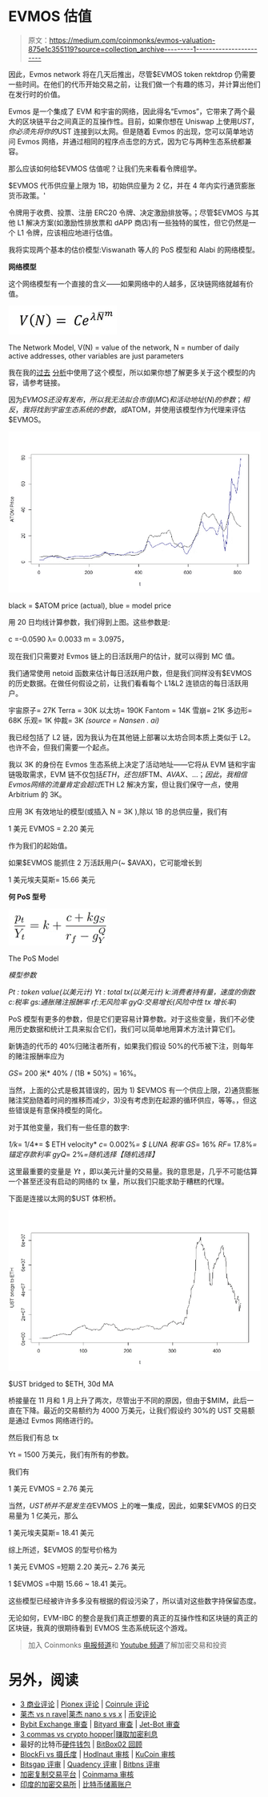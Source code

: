 # EVMOS 估值

> 原文：<https://medium.com/coinmonks/evmos-valuation-875e1c355119?source=collection_archive---------1----------------------->

因此，Evmos network 将在几天后推出，尽管$EVMOS token rektdrop 仍需要一些时间。在他们的代币开始交易之前，让我们做一个有趣的练习，并计算出他们在发行时的价值。

Evmos 是一个集成了 EVM 和宇宙的网络，因此得名“Evmos”，它带来了两个最大的区块链平台之间真正的互操作性。目前，如果你想在 Uniswap 上使用$UST，你必须先将你的$UST 连接到以太网。但是随着 Evmos 的出现，您可以简单地访问 Evmos 网络，并通过相同的程序点击您的方式，因为它与两种生态系统都兼容。

那么应该如何给$EVMOS 估值呢？让我们先来看看令牌组学。

$EVMOS 代币供应量上限为 1B，初始供应量为 2 亿，并在 4 年内实行通货膨胀货币政策。'

令牌用于收费、投票、注册 ERC20 令牌、决定激励排放等。；尽管$EVMOS 与其他 L1 解决方案(如激励性排放票和 dAPP 商店)有一些独特的属性，但它仍然是一个 L1 令牌，应该相应地进行估值。

我将实现两个基本的估价模型:Viswanath 等人的 PoS 模型和 Alabi 的网络模型。

**网络模型**

这个网络模型有一个直接的含义——如果网络中的人越多，区块链网络就越有价值。

![](img/84ac8c15196ed4a23cc824fe94b35173.png)

The Network Model, V(N) = value of the network, N = number of daily active addresses, other variables are just parameters

我在我的[过去](/@xmegaz/the-fundamental-valuation-framework-for-cryptoassets-part-1-5-luna-ca5f21e14664) [分析](/@xmegaz/the-fundamental-valuation-framework-for-cryptoassets-part-1-edee9e1f6938)中使用了这个模型，所以如果你想了解更多关于这个模型的内容，请参考链接。

因为$EVMOS 还没有发布，所以我无法拟合市值(MC)和活动地址(N)的参数；相反，我将找到宇宙生态系统的参数，或$ATOM，并使用该模型作为代理来评估$EVMOS。

![](img/46926fa635bc5cc085f5f2eb7d396258.png)

black = $ATOM price (actual), blue = model price

用 20 日均线计算参数，我们得到上图。这些参数是:

c =-0.0590
λ= 0.0033
m = 3.0975，

现在我们只需要对 Evmos 链上的日活跃用户的估计，就可以得到 MC 值。

我们通常使用 netoid 函数来估计每日活跃用户数，但是我们同样没有$EVMOS 的历史数据。在做任何假设之前，让我们看看每个 L1&L2 连锁店的每日活跃用户。

宇宙原子= 27K
Terra = 30K
以太坊= 190K
Fantom = 14K
雪崩= 21K
多边形= 68K
乐观= 1K
仲裁= 3K
*(source = Nansen . ai)*

我已经包括了 L2 链，因为我认为在其他链上部署以太坊合同本质上类似于 L2。也许不会，但我们需要一个起点。

我以 3K 的身份在 Evmos 生态系统上决定了活动地址——它将从 EVM 链和宇宙链吸取需求，EVM 链不仅包括$ETH，还包括$FTM、$AVAX、...；因此，我相信 Evmos 网络的流量肯定会超过$ETH L2 解决方案，但让我们保守一点，使用 Arbitrium 的 3K。

应用 3K 有效地址的模型(或插入 N = 3K ),除以 1B 的总供应量，我们有

1 美元 EVMOS = 2.20 美元

作为我们的起始值。

如果$EVMOS 能抓住 2 万活跃用户(~ $AVAX)，它可能增长到

1 美元埃夫莫斯= 15.66 美元

**何 PoS 型号**

![](img/545b6dc231c8b6f26c0bc4688d4cdb21.png)

The PoS Model

*模型参数*

*Pt : token value(以美元计)
Yt : total tx(以美元计)
k:消费者持有量，速度的倒数
c:税率
gs:通胀赌注报酬率
rf:无风险率
gyQ:交易增长(风险中性 tx 增长率)*

PoS 模型有更多的参数，但是它们更容易计算参数。对于这些变量，我们不必使用历史数据和统计工具来拟合它们，我们可以简单地用算术方法计算它们。

新铸造的代币的 40%归赌注者所有，如果我们假设 50%的代币被下注，则每年的赌注报酬率应为

*GS*= 200 米* 40% / (1B * 50%) = 16%。

当然，上面的公式是极其错误的，因为 1) $EVMOS 有一个供应上限，2)通货膨胀赌注奖励随着时间的推移而减少，3)没有考虑到在起源的循环供应，等等。，但这些错误是有意保持模型的简化。

对于其他变量，我们有一些任意的数字:

*1/k*= 1/4*= $ ETH velocity*
*c*= 0.002%*= $ LUNA 税率*
*GS*= 16%
*RF*= 17.8%*=锚定存款利率*
*gyQ*= 2%*=随机选择【随机选择】*

这里最重要的变量是 *Yt* ，即以美元计量的交易量。我的意思是，几乎不可能估算一个甚至还没有启动的网络的 tx 量，所以我们只能求助于糟糕的代理。

下面是连接以太网的$UST 体积桥。

![](img/48825e5c174f71d8a2de5c121a3027ef.png)

$UST bridged to $ETH, 30d MA

桥接量在 11 月和 1 月上升了两次，尽管出于不同的原因，但由于$MIM，此后一直在下降。最近的交易额约为 4000 万美元，让我们假设约 30%的 UST 交易额是通过 Evmos 网络进行的。

然后我们有总 tx

Yt = 1500 万美元，我们有所有的参数。

我们有

1 美元 EVMOS = 2.76 美元

当然，$UST 桥并不是发生在$EVMOS 上的唯一集成，因此，如果$EVMOS 的日交易量为 1 亿美元，那么

1 美元埃夫莫斯= 18.41 美元

综上所述，$EVMOS 的型号价格为

1 美元 EVMOS =短期 2.20 美元~ 2.76 美元

1 $EVMOS =中期 15.66 ~ 18.41 美元。

这些模型已经被许许多多没有根据的假设污染了，所以请对这些数字持保留态度。

无论如何，EVM-IBC 的整合是我们真正想要的真正的互操作性和区块链的真正的区块链，我真的很期待看到 EVMOS 生态系统玩这个游戏。

> 加入 Coinmonks [电报频道](https://t.me/coincodecap)和 [Youtube 频道](https://www.youtube.com/c/coinmonks/videos)了解加密交易和投资

# 另外，阅读

*   [3 商业评论](/coinmonks/3commas-review-an-excellent-crypto-trading-bot-2020-1313a58bec92) | [Pionex 评论](https://coincodecap.com/pionex-review-exchange-with-crypto-trading-bot) | [Coinrule 评论](/coinmonks/coinrule-review-2021-a-beginner-friendly-crypto-trading-bot-daf0504848ba)
*   [莱杰 vs n rave](/coinmonks/ledger-vs-ngrave-zero-7e40f0c1d694)|[莱杰 nano s vs x](/coinmonks/ledger-nano-s-vs-x-battery-hardware-price-storage-59a6663fe3b0) | [币安评论](/coinmonks/binance-review-ee10d3bf3b6e)
*   [Bybit Exchange 审查](/coinmonks/bybit-exchange-review-dbd570019b71) | [Bityard 审查](https://coincodecap.com/bityard-reivew) | [Jet-Bot 审查](https://coincodecap.com/jet-bot-review)
*   [3 commas vs crypto hopper](/coinmonks/3commas-vs-pionex-vs-cryptohopper-best-crypto-bot-6a98d2baa203)|[赚取加密利息](/coinmonks/earn-crypto-interest-b10b810fdda3)
*   最好的比特币[硬件钱包](/coinmonks/hardware-wallets-dfa1211730c6) | [BitBox02 回顾](/coinmonks/bitbox02-review-your-swiss-bitcoin-hardware-wallet-c36c88fff29)
*   [BlockFi vs 摄氏度](/coinmonks/blockfi-vs-celsius-vs-hodlnaut-8a1cc8c26630) | [Hodlnaut 审核](/coinmonks/hodlnaut-review-best-way-to-hodl-is-to-earn-interest-on-your-bitcoin-6658a8c19edf) | [KuCoin 审核](https://coincodecap.com/kucoin-review)
*   [Bitsgap 评审](/coinmonks/bitsgap-review-a-crypto-trading-bot-that-makes-easy-money-a5d88a336df2) | [Quadency 评审](/coinmonks/quadency-review-a-crypto-trading-automation-platform-3068eaa374e1) | [Bitbns 评审](/coinmonks/bitbns-review-38256a07e161)
*   [加密复制交易平台](/coinmonks/top-10-crypto-copy-trading-platforms-for-beginners-d0c37c7d698c) | [Coinmama 审核](/coinmonks/coinmama-review-ace5641bde6e)
*   [印度的加密交易所](/coinmonks/bitcoin-exchange-in-india-7f1fe79715c9) | [比特币储蓄账户](/coinmonks/bitcoin-savings-account-e65b13f92451)